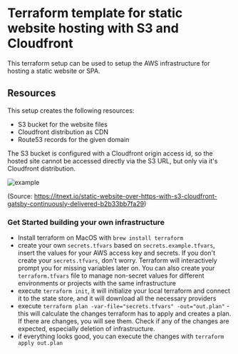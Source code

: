 # Terraform template for static website hosting with S3 and Cloudfront

This terraform setup can be used to setup the AWS infrastructure
for hosting a static website or SPA.

## Resources

This setup creates the following resources:

- S3 bucket for the website files
- Cloudfront distribution as CDN
- Route53 records for the given domain

The S3 bucket is configured with a Cloudfront origin access id, so the hosted site cannot be accessed directly via the S3 URL, but only via it's Cloudfront distribution.

![example](https://miro.medium.com/max/1288/0*GOJnOMi5MiIIM8JG.png "Infrastructure illustration")

(Source: https://itnext.io/static-website-over-https-with-s3-cloudfront-gatsby-continuously-delivered-b2b33bb7fa29)

### Get Started building your own infrastructure

- Install terraform on MacOS with `brew install terraform`
- create your own `secrets.tfvars` based on `secrets.example.tfvars`, insert the values for your AWS access key and secrets. If you don't create your `secrets.tfvars`, don't worry. Terraform will interactively prompt you for missing variables later on. You can also create your `terraform.tfvars` file to manage non-secret values for different environments or projects with the same infrastructure
- execute `terraform init`, it will initialize your local terraform and connect it to the state store, and it will download all the necessary providers
- execute `terraform plan -var-file="secrets.tfvars" -out="out.plan"` - this will calculate the changes terraform has to apply and creates a plan. If there are changes, you will see them. Check if any of the changes are expected, especially deletion of infrastructure.
- if everything looks good, you can execute the changes with `terraform apply out.plan`